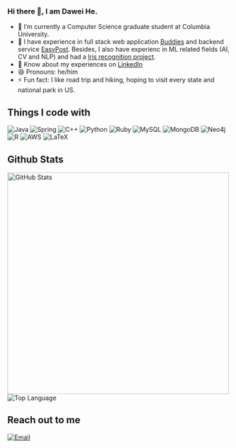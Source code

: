 ### Hi there 👋, I am Dawei He.


- 🌱 I’m currently a Computer Science graduate student at Columbia University.
- 🔭 I have experience in full stack web application [Buddies](https://github.com/DavidHo666/Buddies) and backend service [EasyPost](https://github.com/DavidHo666/w4156pj.git). Besides, I also have experienc in ML related fields (AI, CV and NLP) and had a [Iris recognition project](https://github.com/DavidHo666/GR5293-Group-Project).
- 📄 Know about my experiences on [LinkedIn](https://www.linkedin.com/in/dawei-he/)
- 😄 Pronouns: he/him
- ⚡ Fun fact: I like road trip and hiking, hoping to visit every state and national park in US.

## Things I code with
![Java](https://img.shields.io/badge/Java-ED8B00?style=for-the-badge&logo=java&logoColor=white)
![Spring](https://img.shields.io/badge/Spring-6DB33F?style=for-the-badge&logo=spring&logoColor=white)
![C++](https://img.shields.io/badge/c++-%2300599C.svg?style=for-the-badge&logo=c%2B%2B&logoColor=white)
![Python](https://img.shields.io/badge/python-3670A0?style=for-the-badge&logo=python&logoColor=ffdd54)
![Ruby](https://img.shields.io/badge/ruby-%23CC342D.svg?style=for-the-badge&logo=ruby&logoColor=white)
![MySQL](https://img.shields.io/badge/MySQL-005C84?style=for-the-badge&logo=mysql&logoColor=white)
![MongoDB](https://img.shields.io/badge/MongoDB-4EA94B?style=for-the-badge&logo=mongodb&logoColor=white)
![Neo4j](https://img.shields.io/badge/Neo4j-018bff?style=for-the-badge&logo=neo4j&logoColor=white)
![R](https://img.shields.io/badge/R-276DC3?style=for-the-badge&logo=r&logoColor=white)
![AWS](https://img.shields.io/badge/Amazon_AWS-FF9900?style=for-the-badge&logo=amazonaws&logoColor=white)
![LaTeX](https://img.shields.io/badge/latex-%23008080.svg?style=for-the-badge&logo=latex&logoColor=white)

## Github Stats

<img width="500px"  alt="GitHub Stats" src="https://github-readme-stats.vercel.app/api?username=DavidHo666&count_private=true&show_icons=true"/>

<img alt = "Top Language" src="https://github-readme-stats.vercel.app/api/top-langs/?username=DavidHo666&hide=html,&hide_border=true&title_color=5391FE&text_color=555"/>

## Reach out to me
<a href="mailto:dh3027@columbia.edu"><img alt="Email" src="https://img.shields.io/badge/Gmail-D14836?style=for-the-badge&logo=gmail&logoColor=white"></a>
